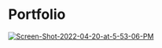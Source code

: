 # Portfolio

<a href="https://ibb.co/4frDz3G"><img src="https://i.ibb.co/W3JdZjw/Screen-Shot-2022-04-20-at-5-53-06-PM.png" alt="Screen-Shot-2022-04-20-at-5-53-06-PM" border="0"></a>

